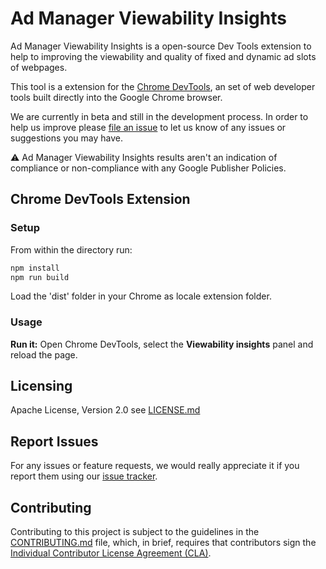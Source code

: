 # Ad Manager Viewability Insights

Ad Manager Viewability Insights is a open-source Dev Tools extension to help to improving the viewability and quality of fixed and dynamic ad slots of webpages.

This tool is a extension for the [Chrome DevTools](https://developer.chrome.com/docs/devtools/), an set of web developer tools built directly into the Google Chrome browser.

We are currently in beta and still in the development process. In order to help us improve please [file an issue](https://github.com/googleads/googleads-viewability-insights-extension/issues) to let us know of any issues or suggestions you may have.

⚠️ Ad Manager Viewability Insights results aren't an indication of compliance or non-compliance with any Google Publisher Policies.

## Chrome DevTools Extension

### Setup

From within the directory run:

```sh
npm install
npm run build
```

Load the 'dist' folder in your Chrome as locale extension folder.

### Usage

**Run it:** Open Chrome DevTools, select the **Viewability insights** panel and reload the page.

## Licensing

Apache License, Version 2.0 see [LICENSE.md](LICENSE.md)

## Report Issues

For any issues or feature requests, we would really appreciate it if you report
them using our [issue tracker](https://github.com/googleads/googleads-viewability-insights-extension/issues).

## Contributing

Contributing to this project is subject to the guidelines in the
[CONTRIBUTING.md](CONTRIBUTING.md) file, which, in brief, requires that
contributors sign the [Individual Contributor License Agreement (CLA)][1].

[1]: https://cla.developers.google.com/
